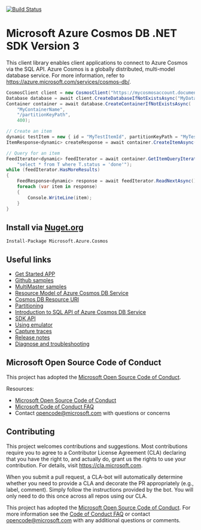 [![Build Status](https://cosmos-db-sdk-public.visualstudio.com/cosmos-db-sdk-public/_apis/build/status/azure-cosmos-dotnet-v3?branchName=master)](https://cosmos-db-sdk-public.visualstudio.com/cosmos-db-sdk-public/_build/latest?definitionId=41&branchName=master)

# Microsoft Azure Cosmos DB .NET SDK Version 3

This client library enables client applications to connect to Azure Cosmos via the SQL API. Azure Cosmos is a globally distributed, multi-model database service. For more information, refer to https://azure.microsoft.com/services/cosmos-db/.

```csharp
CosmosClient client = new CosmosClient("https://mycosmosaccount.documents.azure.com:443/", "mysupersecretkey");
Database database = await client.CreateDatabaseIfNotExistsAsync("MyDatabaseName");
Container container = await database.CreateContainerIfNotExistsAsync(
    "MyContainerName",
    "/partitionKeyPath",
    400);

// Create an item
dynamic testItem = new { id = "MyTestItemId", partitionKeyPath = "MyTestPkValue", details = "it's working", status = "done" };
ItemResponse<dynamic> createResponse = await container.CreateItemAsync(testItem);

// Query for an item
FeedIterator<dynamic> feedIterator = await container.GetItemQueryIterator<dynamic>(
    "select * from T where T.status = 'done'");
while (feedIterator.HasMoreResults)
{
    FeedResponse<dynamic> response = await feedIterator.ReadNextAsync();
    foreach (var item in response)
    {
        Console.WriteLine(item);
    }
}
```

## Install via [Nuget.org](https://www.nuget.org/packages/Microsoft.Azure.Cosmos/)

`Install-Package Microsoft.Azure.Cosmos`

## Useful links

- [Get Started APP](https://docs.microsoft.com/azure/cosmos-db/sql-api-get-started)
- [Github samples](https://github.com/Azure/azure-cosmos-dotnet-v3/tree/master/Microsoft.Azure.Cosmos.Samples/CodeSamples)
- [MultiMaster samples](https://github.com/markjbrown/azure-cosmosdb-dotnet/tree/master/samples/MultiMaster)
- [Resource Model of Azure Cosmos DB Service](https://docs.microsoft.com/azure/cosmos-db/sql-api-resources)
- [Cosmos DB Resource URI](https://docs.microsoft.com/rest/api/documentdb/documentdb-resource-uri-syntax-for-rest)
- [Partitioning](https://docs.microsoft.com/azure/cosmos-db/partition-data)
- [Introduction to SQL API of Azure Cosmos DB Service](https://docs.microsoft.com/azure/cosmos-db/sql-api-sql-query)
- [SDK API](https://docs.microsoft.com/dotnet/api/microsoft.azure.cosmos?view=azure-dotnet)
- [Using emulator](https://github.com/Azure/azure-documentdb-dotnet/blob/master/docs/documentdb-nosql-local-emulator.md)
- [Capture traces](https://github.com/Azure/azure-documentdb-dotnet/blob/master/docs/documentdb-sdk_capture_etl.md)
- [Release notes](https://github.com/Azure/azure-cosmos-dotnet-v3/blob/master/changelog.md)
- [Diagnose and troubleshooting](https://docs.microsoft.com/azure/cosmos-db/troubleshoot-dot-net-sdk)

## Microsoft Open Source Code of Conduct
This project has adopted the [Microsoft Open Source Code of Conduct](https://opensource.microsoft.com/codeofconduct/).

Resources:

- [Microsoft Open Source Code of Conduct](https://opensource.microsoft.com/codeofconduct/)
- [Microsoft Code of Conduct FAQ](https://opensource.microsoft.com/codeofconduct/faq/)
- Contact [opencode@microsoft.com](mailto:opencode@microsoft.com) with questions or concerns


## Contributing

This project welcomes contributions and suggestions.  Most contributions require you to agree to a
Contributor License Agreement (CLA) declaring that you have the right to, and actually do, grant us
the rights to use your contribution. For details, visit https://cla.microsoft.com.

When you submit a pull request, a CLA-bot will automatically determine whether you need to provide
a CLA and decorate the PR appropriately (e.g., label, comment). Simply follow the instructions
provided by the bot. You will only need to do this once across all repos using our CLA.

This project has adopted the [Microsoft Open Source Code of Conduct](https://opensource.microsoft.com/codeofconduct/).
For more information see the [Code of Conduct FAQ](https://opensource.microsoft.com/codeofconduct/faq/) or
contact [opencode@microsoft.com](mailto:opencode@microsoft.com) with any additional questions or comments.

